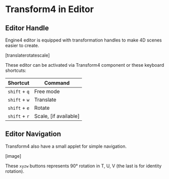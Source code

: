 
# Transform4 in Editor


## Editor Handle

Engine4 editor is equipped with transformation handles to make 4D scenes easier to create.

[translaterotatescale]

These editor can be activated via Transform4 component or these keyboard shortcuts:

| Shortcut | Command |
|---|---|
|`shift` + `q` | Free mode | 
|`shift` + `w` | Translate | 
|`shift` + `e` | Rotate | 
|`shift` + `r` | Scale, [if available] | 

## Editor Navigation

Transform4 also have a small applet for simple navigation.

[image]

These `xyzw` buttons represents 90° rotation in T, U, V (the last is for identity rotation).
